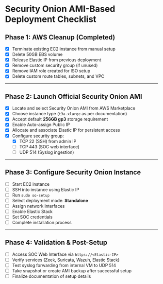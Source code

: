 # Security Onion AMI-Based Deployment Checklist

## Phase 1: AWS Cleanup (Completed)
- [x] Terminate existing EC2 instance from manual setup
- [x] Delete 50GB EBS volume
- [x] Release Elastic IP from previous deployment
- [x] Remove custom security group (if unused)
- [x] Remove IAM role created for ISO setup
- [x] Delete custom route tables, subnets, and VPC

---

## Phase 2: Launch Official Security Onion AMI
- [x] Locate and select Security Onion AMI from AWS Marketplace
- [x] Choose instance type (`t3a.xlarge` as per documentation)
- [x] Accept default **256GB gp3** storage requirement
- [x] Enable Auto-assign Public IP
- [x] Allocate and associate Elastic IP for persistent access
- [x] Configure security group:
  - [x] TCP 22 (SSH) from admin IP
  - [ ] TCP 443 (SOC web interface)
  - [ ] UDP 514 (Syslog ingestion)

---

## Phase 3: Configure Security Onion Instance
- [ ] Start EC2 instance
- [ ] SSH into instance using Elastic IP
- [ ] Run `sudo so-setup`
- [ ] Select deployment mode: **Standalone**
- [ ] Assign network interfaces
- [ ] Enable Elastic Stack
- [ ] Set SOC credentials
- [ ] Complete installation process

---

## Phase 4: Validation & Post-Setup
- [ ] Access SOC Web Interface via `https://<Elastic-IP>`
- [ ] Verify services (Zeek, Suricata, Wazuh, Elastic Stack)
- [ ] Test syslog forwarding from internal VM to UDP 514
- [ ] Take snapshot or create AMI backup after successful setup
- [ ] Finalize documentation of setup details
